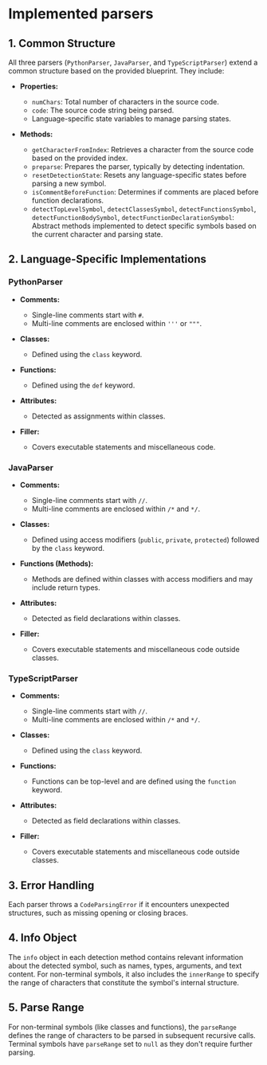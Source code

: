 # Implemented parsers

## 1. **Common Structure**
All three parsers (`PythonParser`, `JavaParser`, and `TypeScriptParser`) extend a common structure based on the provided blueprint. They include:

- **Properties:**
  - `numChars`: Total number of characters in the source code.
  - `code`: The source code string being parsed.
  - Language-specific state variables to manage parsing states.

- **Methods:**
  - `getCharacterFromIndex`: Retrieves a character from the source code based on the provided index.
  - `preparse`: Prepares the parser, typically by detecting indentation.
  - `resetDetectionState`: Resets any language-specific states before parsing a new symbol.
  - `isCommentBeforeFunction`: Determines if comments are placed before function declarations.
  - `detectTopLevelSymbol`, `detectClassesSymbol`, `detectFunctionsSymbol`, `detectFunctionBodySymbol`, `detectFunctionDeclarationSymbol`: Abstract methods implemented to detect specific symbols based on the current character and parsing state.

## 2. **Language-Specific Implementations**

### **PythonParser**
- **Comments:**
  - Single-line comments start with `#`.
  - Multi-line comments are enclosed within `'''` or `"""`.
  
- **Classes:**
  - Defined using the `class` keyword.
  
- **Functions:**
  - Defined using the `def` keyword.
  
- **Attributes:**
  - Detected as assignments within classes.
  
- **Filler:**
  - Covers executable statements and miscellaneous code.

### **JavaParser**
- **Comments:**
  - Single-line comments start with `//`.
  - Multi-line comments are enclosed within `/*` and `*/`.
  
- **Classes:**
  - Defined using access modifiers (`public`, `private`, `protected`) followed by the `class` keyword.
  
- **Functions (Methods):**
  - Methods are defined within classes with access modifiers and may include return types.
  
- **Attributes:**
  - Detected as field declarations within classes.
  
- **Filler:**
  - Covers executable statements and miscellaneous code outside classes.

### **TypeScriptParser**
- **Comments:**
  - Single-line comments start with `//`.
  - Multi-line comments are enclosed within `/*` and `*/`.
  
- **Classes:**
  - Defined using the `class` keyword.
  
- **Functions:**
  - Functions can be top-level and are defined using the `function` keyword.
  
- **Attributes:**
  - Detected as field declarations within classes.
  
- **Filler:**
  - Covers executable statements and miscellaneous code outside classes.

## 3. **Error Handling**
Each parser throws a `CodeParsingError` if it encounters unexpected structures, such as missing opening or closing braces.

## 4. **Info Object**
The `info` object in each detection method contains relevant information about the detected symbol, such as names, types, arguments, and text content. For non-terminal symbols, it also includes the `innerRange` to specify the range of characters that constitute the symbol's internal structure.

## 5. **Parse Range**
For non-terminal symbols (like classes and functions), the `parseRange` defines the range of characters to be parsed in subsequent recursive calls. Terminal symbols have `parseRange` set to `null` as they don't require further parsing.
